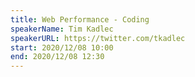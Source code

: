 ```yaml
---
title: Web Performance - Coding
speakerName: Tim Kadlec
speakerURL: https://twitter.com/tkadlec
start: 2020/12/08 10:00
end: 2020/12/08 12:30
---
```

